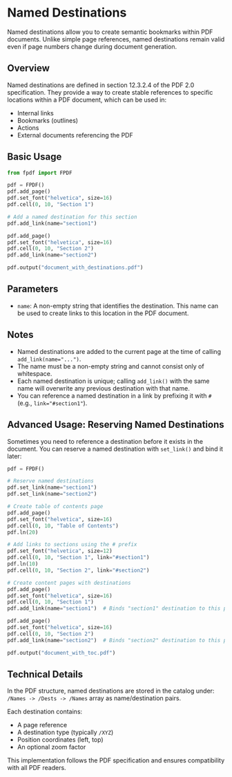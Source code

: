 # Named Destinations

Named destinations allow you to create semantic bookmarks within PDF documents. Unlike simple page references, 
named destinations remain valid even if page numbers change during document generation.

## Overview

Named destinations are defined in section 12.3.2.4 of the PDF 2.0 specification. They provide a way to 
create stable references to specific locations within a PDF document, which can be used in:

- Internal links
- Bookmarks (outlines)
- Actions
- External documents referencing the PDF

## Basic Usage

```python
from fpdf import FPDF

pdf = FPDF()
pdf.add_page()
pdf.set_font("helvetica", size=16)
pdf.cell(0, 10, "Section 1")

# Add a named destination for this section
pdf.add_link(name="section1")

pdf.add_page()
pdf.set_font("helvetica", size=16)
pdf.cell(0, 10, "Section 2")
pdf.add_link(name="section2")

pdf.output("document_with_destinations.pdf")
```

## Parameters

- `name`: A non-empty string that identifies the destination. This name can be used to create links to this location in the PDF document.

## Notes

- Named destinations are added to the current page at the time of calling `add_link(name="...")`.
- The name must be a non-empty string and cannot consist only of whitespace.
- Each named destination is unique; calling `add_link()` with the same name will overwrite any previous destination with that name.
- You can reference a named destination in a link by prefixing it with `#` (e.g., `link="#section1"`).

## Advanced Usage: Reserving Named Destinations

Sometimes you need to reference a destination before it exists in the document. You can reserve a named destination with `set_link()` and bind it later:

```python
pdf = FPDF()

# Reserve named destinations
pdf.set_link(name="section1")
pdf.set_link(name="section2")

# Create table of contents page
pdf.add_page()
pdf.set_font("helvetica", size=16)
pdf.cell(0, 10, "Table of Contents")
pdf.ln(20)

# Add links to sections using the # prefix
pdf.set_font("helvetica", size=12)
pdf.cell(0, 10, "Section 1", link="#section1")
pdf.ln(10)
pdf.cell(0, 10, "Section 2", link="#section2")

# Create content pages with destinations
pdf.add_page()
pdf.set_font("helvetica", size=16)
pdf.cell(0, 10, "Section 1")
pdf.add_link(name="section1")  # Binds "section1" destination to this position

pdf.add_page()
pdf.set_font("helvetica", size=16)
pdf.cell(0, 10, "Section 2")
pdf.add_link(name="section2")  # Binds "section2" destination to this position

pdf.output("document_with_toc.pdf")
```

## Technical Details

In the PDF structure, named destinations are stored in the catalog under:
`/Names -> /Dests -> /Names` array as name/destination pairs.

Each destination contains:
- A page reference
- A destination type (typically `/XYZ`)
- Position coordinates (left, top)
- An optional zoom factor

This implementation follows the PDF specification and ensures compatibility with all PDF readers.
